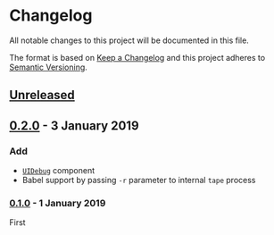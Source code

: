 <!-- markdownlint-disable no-duplicate-header -->

# Changelog

All notable changes to this project will be documented in this file.

The format is based on [Keep a Changelog](http://keepachangelog.com/en/1.0.0/)
and this project adheres to [Semantic Versioning](http://semver.org/spec/v2.0.0.html).

## [Unreleased]

## [0.2.0] - 3 January 2019

### Add

- [`UIDebug`](src/ui/debug/debug.jsx) component
- Babel support by passing `-r` parameter to internal `tape` process

### [0.1.0] - 1 January 2019

First

[Unreleased]: https://github.com/asd14/tape-ui/compare/v0.2.0...HEAD

[0.2.0]: https://github.com/asd14/tape-ui/compare/v0.1.0...v0.2.0
[0.1.0]: https://github.com/asd14/tape-ui/compare/v0.1.0
